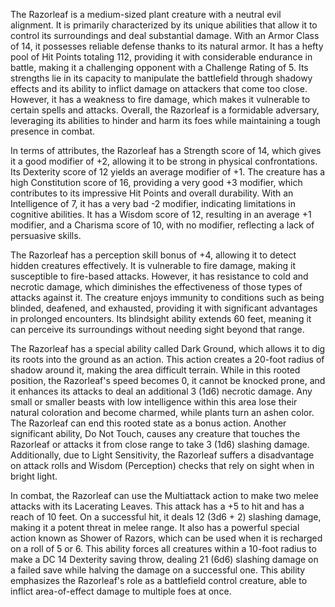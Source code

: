 The Razorleaf is a medium-sized plant creature with a neutral evil alignment. It is primarily characterized by its unique abilities that allow it to control its surroundings and deal substantial damage. With an Armor Class of 14, it possesses reliable defense thanks to its natural armor. It has a hefty pool of Hit Points totaling 112, providing it with considerable endurance in battle, making it a challenging opponent with a Challenge Rating of 5. Its strengths lie in its capacity to manipulate the battlefield through shadowy effects and its ability to inflict damage on attackers that come too close. However, it has a weakness to fire damage, which makes it vulnerable to certain spells and attacks. Overall, the Razorleaf is a formidable adversary, leveraging its abilities to hinder and harm its foes while maintaining a tough presence in combat.

In terms of attributes, the Razorleaf has a Strength score of 14, which gives it a good modifier of +2, allowing it to be strong in physical confrontations. Its Dexterity score of 12 yields an average modifier of +1. The creature has a high Constitution score of 16, providing a very good +3 modifier, which contributes to its impressive Hit Points and overall durability. With an Intelligence of 7, it has a very bad -2 modifier, indicating limitations in cognitive abilities. It has a Wisdom score of 12, resulting in an average +1 modifier, and a Charisma score of 10, with no modifier, reflecting a lack of persuasive skills. 

The Razorleaf has a perception skill bonus of +4, allowing it to detect hidden creatures effectively. It is vulnerable to fire damage, making it susceptible to fire-based attacks. However, it has resistance to cold and necrotic damage, which diminishes the effectiveness of those types of attacks against it. The creature enjoys immunity to conditions such as being blinded, deafened, and exhausted, providing it with significant advantages in prolonged encounters. Its blindsight ability extends 60 feet, meaning it can perceive its surroundings without needing sight beyond that range.

The Razorleaf has a special ability called Dark Ground, which allows it to dig its roots into the ground as an action. This action creates a 20-foot radius of shadow around it, making the area difficult terrain. While in this rooted position, the Razorleaf's speed becomes 0, it cannot be knocked prone, and it enhances its attacks to deal an additional 3 (1d6) necrotic damage. Any small or smaller beasts with low intelligence within this area lose their natural coloration and become charmed, while plants turn an ashen color. The Razorleaf can end this rooted state as a bonus action. Another significant ability, Do Not Touch, causes any creature that touches the Razorleaf or attacks it from close range to take 3 (1d6) slashing damage. Additionally, due to Light Sensitivity, the Razorleaf suffers a disadvantage on attack rolls and Wisdom (Perception) checks that rely on sight when in bright light.

In combat, the Razorleaf can use the Multiattack action to make two melee attacks with its Lacerating Leaves. This attack has a +5 to hit and has a reach of 10 feet. On a successful hit, it deals 12 (3d6 + 2) slashing damage, making it a potent threat in melee range. It also has a powerful special action known as Shower of Razors, which can be used when it is recharged on a roll of 5 or 6. This ability forces all creatures within a 10-foot radius to make a DC 14 Dexterity saving throw, dealing 21 (6d6) slashing damage on a failed save while halving the damage on a successful one. This ability emphasizes the Razorleaf's role as a battlefield control creature, able to inflict area-of-effect damage to multiple foes at once.